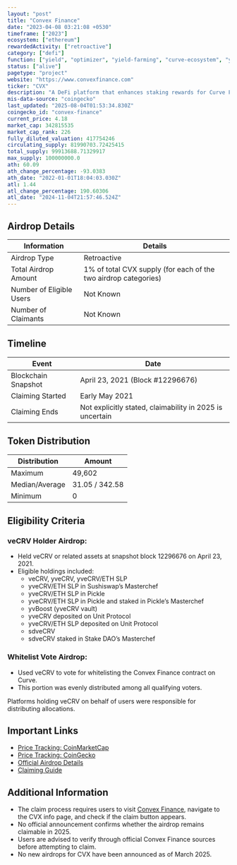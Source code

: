 ```yaml
---
layout: "post"
title: "Convex Finance"
date: "2023-04-08 03:21:08 +0530"
timeframe: ["2023"]
ecosystem: ["ethereum"]
rewardedActivity: ["retroactive"]
category: ["defi"]
function: ["yield", "optimizer", "yield-farming", "curve-ecosystem", "yield-optimizer", "decentralized-finance", "yield-aggregator", "metagovernance"]
status: ["alive"]
pagetype: "project"
website: "https://www.convexfinance.com"
ticker: "CVX"
description: "A DeFi platform that enhances staking rewards for Curve Finance users, allowing liquidity providers and CRV stakers to earn additional CVX tokens."
mis-data-source: "coingecko"
last_updated: "2025-08-04T01:53:34.830Z"
coingecko_id: "convex-finance"
current_price: 4.18
market_cap: 342815535
market_cap_rank: 226
fully_diluted_valuation: 417754246
circulating_supply: 81990703.72425415
total_supply: 99913688.71329917
max_supply: 100000000.0
ath: 60.09
ath_change_percentage: -93.0383
ath_date: "2022-01-01T18:04:03.030Z"
atl: 1.44
atl_change_percentage: 190.60306
atl_date: "2024-11-04T21:57:46.524Z"
---
```


## Airdrop Details

| Information              | Details                                                         |
| ------------------------ | --------------------------------------------------------------- |
| Airdrop Type             | Retroactive                                                     |
| Total Airdrop Amount     | 1% of total CVX supply (for each of the two airdrop categories) |
| Number of Eligible Users | Not Known                                                       |
| Number of Claimants      | Not Known                                                       |

## Timeline

| Event               | Date                                                     |
| ------------------- | -------------------------------------------------------- |
| Blockchain Snapshot | April 23, 2021 (Block #12296676)                         |
| Claiming Started    | Early May 2021                                           |
| Claiming Ends       | Not explicitly stated, claimability in 2025 is uncertain |

## Token Distribution

| Distribution   | Amount         |
| -------------- | -------------- |
| Maximum        | 49,602         |
| Median/Average | 31.05 / 342.58 |
| Minimum        | 0              |

## Eligibility Criteria

### veCRV Holder Airdrop:

- Held veCRV or related assets at snapshot block 12296676 on April 23, 2021.
- Eligible holdings included:
  - veCRV, yveCRV, yveCRV/ETH SLP
  - yveCRV/ETH SLP in Sushiswap’s Masterchef
  - yveCRV/ETH SLP in Pickle
  - yveCRV/ETH SLP in Pickle and staked in Pickle’s Masterchef
  - yvBoost (yveCRV vault)
  - yveCRV deposited on Unit Protocol
  - yveCRV/ETH SLP deposited on Unit Protocol
  - sdveCRV
  - sdveCRV staked in Stake DAO’s Masterchef

### Whitelist Vote Airdrop:

- Used veCRV to vote for whitelisting the Convex Finance contract on Curve.
- This portion was evenly distributed among all qualifying voters.

Platforms holding veCRV on behalf of users were responsible for distributing allocations.

## Important Links

- [Price Tracking: CoinMarketCap](https://coinmarketcap.com/currencies/convex-finance/)
- [Price Tracking: CoinGecko](https://www.coingecko.com/en/coins/convex-finance)
- [Official Airdrop Details](https://convexfinance.medium.com/cvx-airdrop-details-a20ff7448075)
- [Claiming Guide](https://docs.convexfinance.com/convexfinance/guides/claiming-your-airdrop)

## Additional Information

- The claim process requires users to visit [Convex Finance](https://www.convexfinance.com), navigate to the CVX info page, and check if the claim button appears.
- No official announcement confirms whether the airdrop remains claimable in 2025.
- Users are advised to verify through official Convex Finance sources before attempting to claim.
- No new airdrops for CVX have been announced as of March 2025.